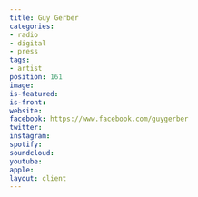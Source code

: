 ```yaml
---
title: Guy Gerber
categories:
- radio
- digital
- press
tags:
- artist
position: 161
image: 
is-featured: 
is-front: 
website: 
facebook: https://www.facebook.com/guygerber
twitter: 
instagram: 
spotify: 
soundcloud: 
youtube: 
apple: 
layout: client
---
```


